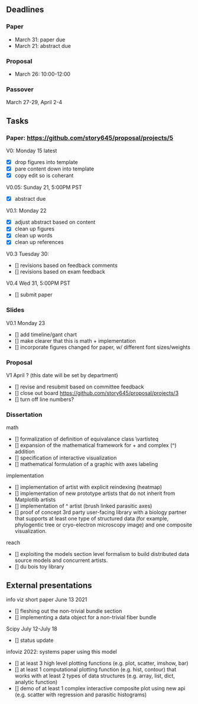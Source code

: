 ## Deadlines
### Paper
* March 31: paper due
* March 21: abstract due
### Proposal
* March 26: 10:00-12:00
### Passover
March 27-29, April 2-4
## Tasks
### Paper: https://github.com/story645/proposal/projects/5
V0: Monday 15 latest
- [x] drop figures into template
- [x] pare content down into template
- [x] copy edit so is coherant

V0.05: Sunday 21, 5:00PM PST
- [x] abstract due

V0.1: Monday 22
- [x] adjust abstract based on content
- [x] clean up figures
- [x] clean up words
- [x] clean up references

V0.3 Tuesday 30:
- [] revisions based on feedback comments
- [] revisions based on exam feedback 

V0.4 Wed 31, 5:00PM PST
- [] submit paper

### Slides
V0.1 Monday 23
- [] add timeline/gant chart
- [] make clearer that this is math + implementation 
- [] incorporate figures changed for paper, w/ different font sizes/weights  

### Proposal 
V1 April ? (this date will be set by department)  
- [] revise and resubmit based on committee feedback 
- [] close out board https://github.com/story645/proposal/projects/3
- [] turn off line numbers?
### Dissertation 
math
- [] formalization of definition of equivalance class \vartisteq
- [] expansion of the mathematical framework for + and complex (^) addition
- [] specification of interactive visualization
- [] mathematical formulation of a graphic with axes labeling
 
implementation
- [] implementation of artist with explicit reindexing (heatmap)
- [] implementation of new prototype artists that do not inherit from Matplotlib artists
- [] implementation of ^ artist (brush linked parasitic axes)
- [] proof of concept 3rd party user-facing library with a biology partner that supports at least one type of structured data (for example, phylogentic tree or cryo-electron microscopy image) and one composite visualization.


reach
- [] exploiting the models section level formalism to build distributed data source models and concurrent artists.
- [] du bois toy library

## External presentations 

info viz short paper June 13 2021
- [] fleshing out the non-trivial bundle section 
- [] implementing a data object for a non-trivial fiber bundle

Scipy July 12-July 18
- [] status update 

infoviz 2022: systems paper using this model
- [] at least 3 high level plotting functions (e.g. plot, scatter, imshow, bar)
- [] at least 1 computational plotting function (e.g. hist, contour) that works with at least 2 types of data structures (e.g. array, list, dict, analytic function)
- [] demo of at least 1 complex interactive composite plot using new api (e.g. scatter with regression and parasitic histograms)

